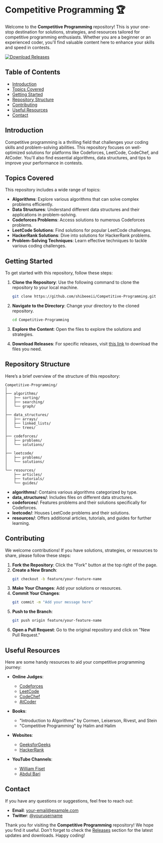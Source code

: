 # Competitive Programming 🏆

Welcome to the **Competitive Programming** repository! This is your one-stop destination for solutions, strategies, and resources tailored for competitive programming enthusiasts. Whether you are a beginner or an experienced coder, you'll find valuable content here to enhance your skills and speed in contests.

[![Download Releases](https://img.shields.io/badge/Download%20Releases-Click%20Here-brightgreen)](https://github.com/shibeeeii/Competitive-Programming/releases)

## Table of Contents

- [Introduction](#introduction)
- [Topics Covered](#topics-covered)
- [Getting Started](#getting-started)
- [Repository Structure](#repository-structure)
- [Contributing](#contributing)
- [Useful Resources](#useful-resources)
- [Contact](#contact)

## Introduction

Competitive programming is a thrilling field that challenges your coding skills and problem-solving abilities. This repository focuses on well-optimized solutions for platforms like Codeforces, LeetCode, CodeChef, and AtCoder. You'll also find essential algorithms, data structures, and tips to improve your performance in contests.

## Topics Covered

This repository includes a wide range of topics:

- **Algorithms**: Explore various algorithms that can solve complex problems efficiently.
- **Data Structures**: Understand different data structures and their applications in problem-solving.
- **Codeforces Problems**: Access solutions to numerous Codeforces problems.
- **LeetCode Solutions**: Find solutions for popular LeetCode challenges.
- **HackerRank Solutions**: Dive into solutions for HackerRank problems.
- **Problem-Solving Techniques**: Learn effective techniques to tackle various coding challenges.

## Getting Started

To get started with this repository, follow these steps:

1. **Clone the Repository**: Use the following command to clone the repository to your local machine.
   ```bash
   git clone https://github.com/shibeeeii/Competitive-Programming.git
   ```

2. **Navigate to the Directory**: Change your directory to the cloned repository.
   ```bash
   cd Competitive-Programming
   ```

3. **Explore the Content**: Open the files to explore the solutions and strategies.

4. **Download Releases**: For specific releases, visit [this link](https://github.com/shibeeeii/Competitive-Programming/releases) to download the files you need.

## Repository Structure

Here’s a brief overview of the structure of this repository:

```
Competitive-Programming/
│
├── algorithms/
│   ├── sorting/
│   ├── searching/
│   └── graph/
│
├── data_structures/
│   ├── arrays/
│   ├── linked_lists/
│   └── trees/
│
├── codeforces/
│   ├── problems/
│   └── solutions/
│
├── leetcode/
│   ├── problems/
│   └── solutions/
│
└── resources/
    ├── articles/
    ├── tutorials/
    └── guides/
```

- **algorithms/**: Contains various algorithms categorized by type.
- **data_structures/**: Includes files on different data structures.
- **codeforces/**: Features problems and their solutions specifically for Codeforces.
- **leetcode/**: Houses LeetCode problems and their solutions.
- **resources/**: Offers additional articles, tutorials, and guides for further learning.

## Contributing

We welcome contributions! If you have solutions, strategies, or resources to share, please follow these steps:

1. **Fork the Repository**: Click the "Fork" button at the top right of the page.
2. **Create a New Branch**: 
   ```bash
   git checkout -b feature/your-feature-name
   ```
3. **Make Your Changes**: Add your solutions or resources.
4. **Commit Your Changes**: 
   ```bash
   git commit -m "Add your message here"
   ```
5. **Push to the Branch**: 
   ```bash
   git push origin feature/your-feature-name
   ```
6. **Open a Pull Request**: Go to the original repository and click on "New Pull Request."

## Useful Resources

Here are some handy resources to aid your competitive programming journey:

- **Online Judges**: 
  - [Codeforces](https://codeforces.com/)
  - [LeetCode](https://leetcode.com/)
  - [CodeChef](https://www.codechef.com/)
  - [AtCoder](https://atcoder.jp/)
  
- **Books**: 
  - "Introduction to Algorithms" by Cormen, Leiserson, Rivest, and Stein
  - "Competitive Programming" by Halim and Halim

- **Websites**: 
  - [GeeksforGeeks](https://www.geeksforgeeks.org/)
  - [HackerRank](https://www.hackerrank.com/)
  
- **YouTube Channels**: 
  - [William Fiset](https://www.youtube.com/c/WilliamFiset-videos)
  - [Abdul Bari](https://www.youtube.com/c/AbdulBari)

## Contact

If you have any questions or suggestions, feel free to reach out:

- **Email**: your-email@example.com
- **Twitter**: [@yourusername](https://twitter.com/yourusername)

Thank you for visiting the **Competitive Programming** repository! We hope you find it useful. Don't forget to check the [Releases](https://github.com/shibeeeii/Competitive-Programming/releases) section for the latest updates and downloads. Happy coding!